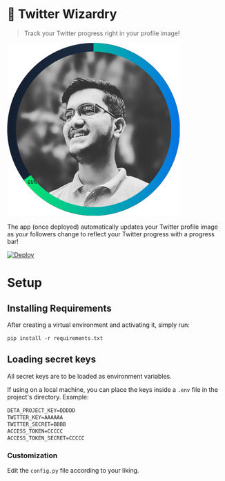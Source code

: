 # 🔮 Twitter Wizardry

> Track your Twitter progress right in your profile image!

![example](example_img.png)

The app (once deployed) automatically updates your Twitter profile image as your followers change to reflect your Twitter progress with a progress bar!

[![Deploy](https://button.deta.dev/1/svg)](https://go.deta.dev/deploy)

# Setup

## Installing Requirements
After creating a virtual environment and activating it, simply run:
```
pip install -r requirements.txt
```

## Loading secret keys
All secret keys are to be loaded as environment variables.

If using on a local machine, you can place the keys inside a `.env` file in the project's directory. Example:
```
DETA_PROJECT_KEY=DDDDD
TWITTER_KEY=AAAAAA
TWITTER_SECRET=BBBB
ACCESS_TOKEN=CCCCC
ACCESS_TOKEN_SECRET=CCCCC
```

### Customization
Edit the `config.py` file according to your liking.
